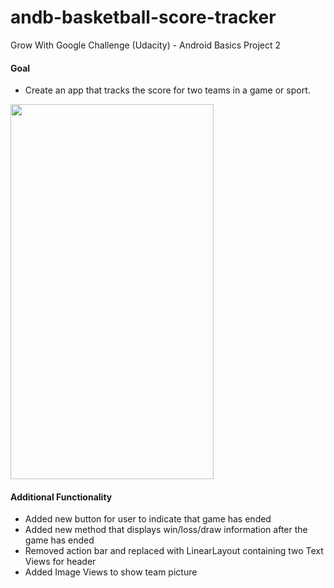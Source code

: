 # andb-basketball-score-tracker
Grow With Google Challenge (Udacity) - Android Basics Project 2

#### Goal
* Create an app that tracks the score for two teams in a game or sport.

<img src="https://user-images.githubusercontent.com/33797772/35046779-9db2cffc-fb5d-11e7-91ac-16adb927cf45.png" height="600" width="325">

#### Additional Functionality
* Added new button for user to indicate that game has ended
* Added new method that displays win/loss/draw information after the game has ended
* Removed action bar and replaced with LinearLayout containing two Text Views for header
* Added Image Views to show team picture

